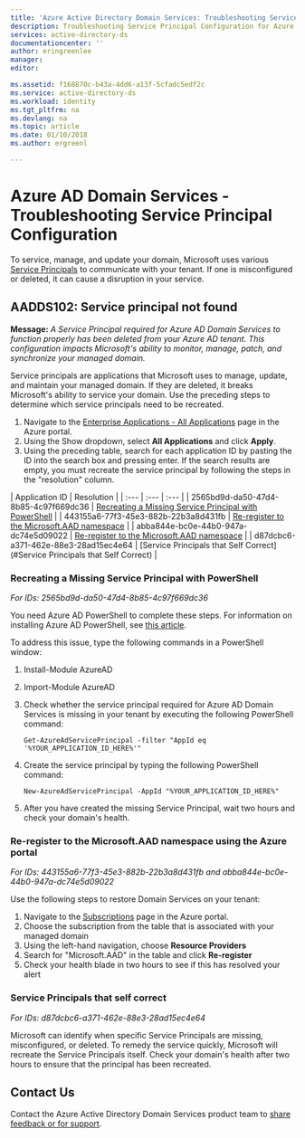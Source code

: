 ```yaml
---
title: 'Azure Active Directory Domain Services: Troubleshooting Service Principal Configuration| Microsoft Docs'
description: Troubleshooting Service Principal Configuration for Azure AD Domain Services
services: active-directory-ds
documentationcenter: ''
author: eringreenlee
manager:
editor:

ms.assetid: f168870c-b43a-4dd6-a13f-5cfadc5edf2c
ms.service: active-directory-ds
ms.workload: identity
ms.tgt_pltfrm: na
ms.devlang: na
ms.topic: article
ms.date: 01/10/2018
ms.author: ergreenl

---
```

# Azure AD Domain Services - Troubleshooting Service Principal Configuration

To service, manage, and update your domain, Microsoft uses various [Service Principals](https://docs.microsoft.com/en-us/azure/active-directory/develop/active-directory-application-objects) to communicate with your tenant. If one is misconfigured or deleted, it can cause a disruption in your service.

## AADDS102: Service principal not found

**Message:** *A Service Principal required for Azure AD Domain Services to function properly has been deleted from your Azure AD tenant. This configuration impacts Microsoft's ability to monitor, manage, patch, and synchronize your managed domain.*

Service principals are applications that Microsoft uses to manage, update, and maintain your managed domain. If they are deleted, it breaks Microsoft's ability to service your domain. Use the preceding steps to determine which service principals need to be recreated.

1. Navigate to the [Enterprise Applications - All Applications](https://portal.azure.com/#blade/Microsoft_AAD_IAM/StartboardApplicationsMenuBlade/AllApps) page in the Azure portal.
2. Using the Show dropdown, select **All Applications** and click **Apply**.
3. Using the preceding table, search for each application ID by pasting the ID into the search box and pressing enter. If the search results are empty, you must recreate the service principal by following the steps in the "resolution" column. 

| Application ID | Resolution |
| :--- | :--- | :--- |
| 2565bd9d-da50-47d4-8b85-4c97f669dc36 | [Recreating a Missing Service Principal with PowerShell](#recreating-a-missing-service-principal-with-powershell) |
| 443155a6-77f3-45e3-882b-22b3a8d431fb | [Re-register to the Microsoft.AAD namespace](#Re-register-to-the-Microsoft.AAD-namespace-using-the-Azure-portal) |
| abba844e-bc0e-44b0-947a-dc74e5d09022  | [Re-register to the Microsoft.AAD namespace](#Re-register-to-the-Microsoft.AAD-namespace-using-the-Azure-portal) |
| d87dcbc6-a371-462e-88e3-28ad15ec4e64 | [Service Principals that Self Correct](#Service Principals that Self Correct) |

### Recreating a Missing Service Principal with PowerShell

*For IDs: 2565bd9d-da50-47d4-8b85-4c97f669dc36*

You need Azure AD PowerShell to complete these steps. For information on installing Azure AD PowerShell, see [this article](https://docs.microsoft.com/en-us/powershell/azure/active-directory/install-adv2?view=azureadps-2.0.).

To address this issue, type the following commands in a PowerShell window:
1. Install-Module AzureAD
2. Import-Module AzureAD
3. Check whether the service principal required for Azure AD Domain Services is missing in your tenant by executing the following PowerShell command:

    `Get-AzureAdServicePrincipal -filter "AppId eq '%YOUR_APPLICATION_ID_HERE%'"`
4. Create the service principal by typing the following PowerShell command:

     `New-AzureAdServicePrincipal -AppId "%YOUR_APPLICATION_ID_HERE%"`
5. After you have created the missing Service Principal, wait two hours and check your domain's health.


### Re-register to the Microsoft.AAD namespace using the Azure portal

*For IDs: 443155a6-77f3-45e3-882b-22b3a8d431fb and abba844e-bc0e-44b0-947a-dc74e5d09022*


Use the following steps to restore Domain Services on your tenant:

1. Navigate to the [Subscriptions](https://portal.azure.com/#blade/Microsoft_Azure_Billing/SubscriptionsBlade) page in the Azure portal.
2. Choose the subscription from the table that is associated with your managed domain
3. Using the left-hand navigation, choose **Resource Providers**
4. Search for "Microsoft.AAD" in the table and click **Re-register**
5. Check your health blade in two hours to see if this has resolved your alert


### Service Principals that self correct

*For IDs: d87dcbc6-a371-462e-88e3-28ad15ec4e64*

Microsoft can identify when specific Service Principals are missing, misconfigured, or deleted. To remedy the service quickly, Microsoft will recreate the Service Principals itself. Check your domain's health after two hours to ensure that the principal has been recreated.

## Contact Us
Contact the Azure Active Directory Domain Services product team to [share feedback or for support](active-directory-ds-contact-us.md).
